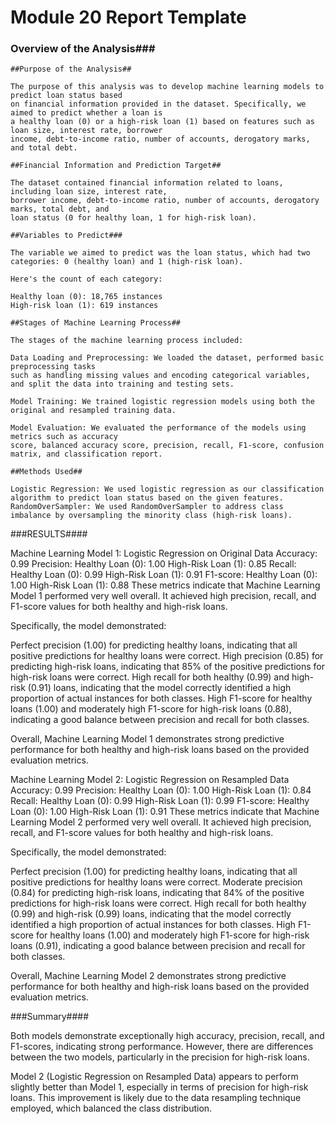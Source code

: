 # Module 20 Report Template

### Overview of the Analysis###

	##Purpose of the Analysis##

	The purpose of this analysis was to develop machine learning models to predict loan status based 
	on financial information provided in the dataset. Specifically, we aimed to predict whether a loan is
	a healthy loan (0) or a high-risk loan (1) based on features such as loan size, interest rate, borrower 
	income, debt-to-income ratio, number of accounts, derogatory marks, and total debt.

	##Financial Information and Prediction Target##

	The dataset contained financial information related to loans, including loan size, interest rate, 
	borrower income, debt-to-income ratio, number of accounts, derogatory marks, total debt, and 
	loan status (0 for healthy loan, 1 for high-risk loan).

	##Variables to Predict###

	The variable we aimed to predict was the loan status, which had two categories: 0 (healthy loan) and 1 (high-risk loan). 

	Here's the count of each category:

	Healthy loan (0): 18,765 instances
	High-risk loan (1): 619 instances

	##Stages of Machine Learning Process##

	The stages of the machine learning process included:

	Data Loading and Preprocessing: We loaded the dataset, performed basic preprocessing tasks 
	such as handling missing values and encoding categorical variables, and split the data into training and testing sets.

	Model Training: We trained logistic regression models using both the original and resampled training data.

	Model Evaluation: We evaluated the performance of the models using metrics such as accuracy 
	score, balanced accuracy score, precision, recall, F1-score, confusion matrix, and classification report.

	##Methods Used##

	Logistic Regression: We used logistic regression as our classification algorithm to predict loan status based on the given features.
	RandomOverSampler: We used RandomOverSampler to address class imbalance by oversampling the minority class (high-risk loans).


###RESULTS####

Machine Learning Model 1: Logistic Regression on Original Data
Accuracy: 0.99
Precision:
Healthy Loan (0): 1.00
High-Risk Loan (1): 0.85
Recall:
Healthy Loan (0): 0.99
High-Risk Loan (1): 0.91
F1-score:
Healthy Loan (0): 1.00
High-Risk Loan (1): 0.88
These metrics indicate that Machine Learning Model 1 performed very well overall. It achieved high precision, recall, and F1-score values for both healthy and high-risk loans. 

Specifically, the model demonstrated:

Perfect precision (1.00) for predicting healthy loans, indicating that all positive predictions for healthy loans were correct.
High precision (0.85) for predicting high-risk loans, indicating that 85% of the positive predictions for high-risk loans were correct.
High recall for both healthy (0.99) and high-risk (0.91) loans, indicating that the model correctly identified a high proportion of actual instances for both classes.
High F1-score for healthy loans (1.00) and moderately high F1-score for high-risk loans (0.88), indicating a good balance between precision and recall for both classes.

Overall, Machine Learning Model 1 demonstrates strong predictive performance for both healthy and high-risk loans based on the provided evaluation metrics.



Machine Learning Model 2: Logistic Regression on Resampled Data
Accuracy: 0.99
Precision:
Healthy Loan (0): 1.00
High-Risk Loan (1): 0.84
Recall:
Healthy Loan (0): 0.99
High-Risk Loan (1): 0.99
F1-score:
Healthy Loan (0): 1.00
High-Risk Loan (1): 0.91
These metrics indicate that Machine Learning Model 2 performed very well overall. It achieved high precision, recall, and F1-score values for both healthy and high-risk loans. 

Specifically, the model demonstrated:

Perfect precision (1.00) for predicting healthy loans, indicating that all positive predictions for healthy loans were correct.
Moderate precision (0.84) for predicting high-risk loans, indicating that 84% of the positive predictions for high-risk loans were correct.
High recall for both healthy (0.99) and high-risk (0.99) loans, indicating that the model correctly identified a high proportion of actual instances for both classes.
High F1-score for healthy loans (1.00) and moderately high F1-score for high-risk loans (0.91), indicating a good balance between precision and recall for both classes.

Overall, Machine Learning Model 2 demonstrates strong predictive performance for both healthy and high-risk loans based on the provided evaluation metrics.


###Summary####


Both models demonstrate exceptionally high accuracy, precision, recall, and F1-scores, indicating strong performance. 
However, there are differences between the two models, particularly in the precision for high-risk loans.

Model 2 (Logistic Regression on Resampled Data) appears to perform slightly better than Model 1, especially in terms of precision for high-risk loans. 
This improvement is likely due to the data resampling technique employed, which balanced the class distribution.